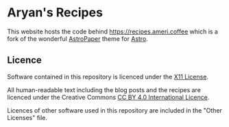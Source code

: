 # Aryan's Recipes

This website hosts the code behind https://recipes.ameri.coffee which is a fork of the wonderful [AstroPaper](https://github.com/satnaing/astro-paper) theme for [Astro](https://astro.build).

## Licence

Software contained in this repository is licenced under the [X11 License](https://spdx.org/licenses/X11.html).

All human-readable text including the blog posts and the recipes are licenced under the Creative Commons [CC BY 4.0 International Licence](https://creativecommons.org/licenses/by/4.0/).

Licences of other software used in this repository are included in the "Other Licenses" file.
